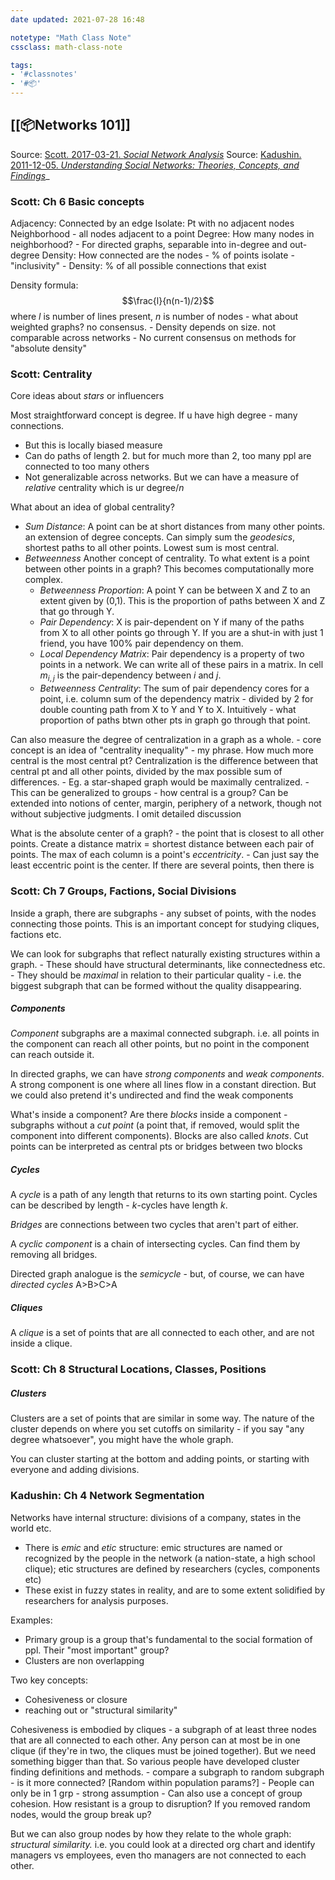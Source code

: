 ```yaml
---
date updated: 2021-07-28 16:48

notetype: "Math Class Note"
cssclass: math-class-note

tags: 
- '#classnotes'
- '#📦'
---
```


## [[📦Networks 101]]

Source: <a href='zotero://select/items/0_5JAI9KIQ'>Scott. 2017-03-21. <i>Social Network Analysis</i></a>
Source:  <a href='zotero://select/items/0_2BSA49HJ'>Kadushin. 2011-12-05. <i>Understanding Social Networks: Theories, Concepts, and Findings</i></a>_


### Scott: Ch 6 Basic concepts

Adjacency: Connected by an edge
Isolate: Pt with no adjacent nodes
Neighborhood - all nodes adjacent to a point
Degree: How many nodes in neighborhood?
	- For directed graphs, separable into in-degree and out-degree
Density: How connected are the nodes
	- % of points isolate - "inclusivity"
	- Density: % of all possible connections that exist

Density formula:
$$\frac{l}{n(n-1)/2}$$
where $l$ is number of lines present, $n$ is number of nodes
	- what about weighted graphs? no consensus.
	- Density depends on size. not comparable across networks
	- No current consensus on methods for "absolute density"
	
### Scott: Centrality

Core ideas about _stars_ or influencers

Most straightforward concept is degree. If u have high degree - many connections. 
- But this is locally biased measure
- Can do paths of length 2. but for much more than 2, too many ppl are connected to too many others
- Not generalizable across networks. But we can have a measure of _relative_ centrality which is ur degree/$n$

What about an idea of global centrality? 
- _Sum Distance_: A point can be at short distances from many other points. an extension of degree concepts. Can simply sum the _geodesics_, shortest paths to all other points. Lowest sum is most central. 
- _Betweenness_ Another concept of centrality. To what extent is a point between other points in a graph? This becomes computationally more complex. 
	- _Betweenness Proportion_: A point Y can be between X and Z to an extent given by (0,1). This is the proportion of paths between X and Z that go through Y. 
	- _Pair Dependency_: X is pair-dependent on Y if many of the paths from X to all other points go through Y. If you are a shut-in with just 1 friend, you have 100% pair dependency on them. 
	- _Local Dependency Matrix_: Pair dependency is a property of two points in a network. We can write all of these pairs in a matrix. In cell $m_{i,j}$ is the pair-dependency between $i$ and $j$. 
	- _Betweenness Centrality_: The sum of pair dependency cores for a point, i.e. column sum of the dependency matrix - divided by 2 for double counting path from X to Y and Y to X. Intuitively - what proportion of paths btwn other pts in graph go through that point. 


Can also measure the degree of centralization in a graph as a whole. 
	- core concept is an idea of "centrality inequality" - my phrase. How much more central is the most central pt?  Centralization is the difference between that central pt and all other points, divided by the max possible sum of differences. 
	- Eg. a star-shaped graph would be maximally centralized.
	- This can be generalized to groups  -   how central is a group? Can be extended into notions of center, margin, periphery of a network, though not without subjective judgments. I omit detailed discussion

What is the absolute center of a graph?
	- the point that is closest to all other points. Create a distance matrix = shortest distance between each pair of points. The max of each column is a point's _eccentricity_. 
		- Can just say the least eccentric point is the center. If there are several points, then there is 


### Scott: Ch 7 Groups, Factions, Social Divisions

Inside a graph, there are subgraphs - any subset of points, with the nodes connecting those points. This is an important concept for studying cliques, factions etc. 

We can look for subgraphs that reflect naturally existing structures within a graph.
	- These should have structural determinants, like connectedness etc. 
	- They should be _maximal_ in relation to their particular quality - i.e. the biggest subgraph that can be formed without the quality disappearing.
	
	
##### Components
	
_Component_ subgraphs are a maximal connected subgraph. i.e. all points in the component can reach all other points, but no point in the component can reach outside it. 

In directed graphs, we can have _strong components_ and _weak components_. A strong component is one where all lines flow in a constant direction. But we could also pretend it's undirected and find the weak components

What's inside a component? Are there _blocks_ inside a component - subgraphs without a _cut point_ (a point that, if removed, would split the component into different components). Blocks are also called _knots_. Cut points can be interpreted as central pts or bridges between two blocks


##### Cycles

A _cycle_ is a path of any length that returns to its own starting point. Cycles can be described by length - $k$-cycles have length $k$. 

_Bridges_ are connections between two cycles that aren't part of either.

A _cyclic component_ is a chain of intersecting cycles.  Can find them by removing all bridges. 

Directed graph analogue is the _semicycle_ - but, of course, we can have _directed cycles_ A>B>C>A


##### Cliques

A _clique_  is  a set of points that are all connected to each other, and are not inside a clique. 


### Scott: Ch 8 Structural Locations, Classes, Positions


##### Clusters

Clusters are a set of points that are similar in some way. The nature of the cluster depends on where you set cutoffs on similarity - if you say "any degree whatsoever", you might have the whole graph.

You can cluster starting at the bottom and adding points, or starting with everyone and adding divisions. 


### Kadushin: Ch 4 Network Segmentation

Networks have internal structure: divisions of a company, states in the world etc. 
- There is _emic_ and _etic_ structure: emic structures are named or recognized by the people in the network (a nation-state, a high school clique); etic structures are defined by researchers (cycles, components etc)
- These exist in fuzzy states in reality, and are to some extent solidified by researchers for analysis purposes. 

Examples: 
 - Primary group is a group that's fundamental to the social formation of ppl. Their "most important" group?
 - Clusters are non overlapping
 
 Two key concepts:
 - Cohesiveness or closure
 - reaching out or "structural similarity"

Cohesiveness is embodied by cliques - a subgraph of at least three nodes that are all connected to each other. Any person can at most be in one clique (if they're in two, the cliques must be joined together). But we need something bigger than that. So various people have developed cluster finding definitions and methods. 
	- compare a subgraph to random subgraph - is it more connected? [Random within population params?] 
	- People can only be in 1 grp - strong assumption
	- Can also use a concept of group cohesion. How resistant is a group to disruption? If you removed random nodes, would the group break up? 
	
But we can also group nodes by how they relate to the whole graph: _structural similarity._ i.e. you could look at a directed org chart and identify managers vs employees, even tho managers are not connected to each other. 


